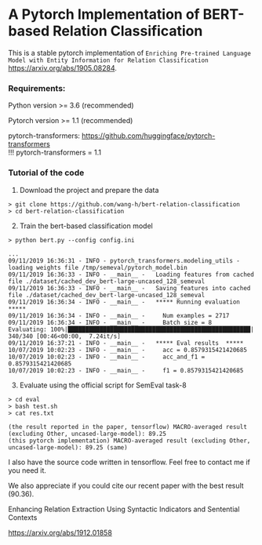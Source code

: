 # A Pytorch Implementation of BERT-based Relation Classification

This is a stable pytorch implementation of ``Enriching Pre-trained Language Model with Entity Information for Relation Classification`` https://arxiv.org/abs/1905.08284.
### Requirements:
 
Python version >= 3.6 (recommended)

Pytorch version >= 1.1 (recommended)

pytorch-transformers: https://github.com/huggingface/pytorch-transformers  
!!! pytorch-transformers = 1.1 




### Tutorial of the code

1. Download the project and prepare the data

```
> git clone https://github.com/wang-h/bert-relation-classification
> cd bert-relation-classification 
```

2. Train the bert-based classification model

```
> python bert.py --config config.ini
```

```
...
09/11/2019 16:36:31 - INFO - pytorch_transformers.modeling_utils -   loading weights file /tmp/semeval/pytorch_model.bin
09/11/2019 16:36:33 - INFO - __main__ -   Loading features from cached file ./dataset/cached_dev_bert-large-uncased_128_semeval
09/11/2019 16:36:33 - INFO - __main__ -   Saving features into cached file ./dataset/cached_dev_bert-large-uncased_128_semeval
09/11/2019 16:36:34 - INFO - __main__ -   ***** Running evaluation  *****
09/11/2019 16:36:34 - INFO - __main__ -     Num examples = 2717
09/11/2019 16:36:34 - INFO - __main__ -     Batch size = 8
Evaluating: 100%|████████████████████████████████████████████████████| 340/340 [00:46<00:00,  7.24it/s]
09/11/2019 16:37:21 - INFO - __main__ -   ***** Eval results  *****  
10/07/2019 10:02:23 - INFO - __main__ -     acc = 0.8579315421420685
10/07/2019 10:02:23 - INFO - __main__ -     acc_and_f1 = 0.8579315421420685
10/07/2019 10:02:23 - INFO - __main__ -     f1 = 0.8579315421420685
```

3. Evaluate using the official script for SemEval task-8

```
> cd eval
> bash test.sh
> cat res.txt
```

```
(the result reported in the paper, tensorflow) MACRO-averaged result (excluding Other, uncased-large-model): 89.25 
(this pytorch implementation) MACRO-averaged result (excluding Other, uncased-large-model): 89.25 (same)
```

I also have the source code written in tensorflow. Feel free to contact me if you need it.

We also appreciate if you could cite our recent paper with the best result (90.36).

Enhancing Relation Extraction Using Syntactic Indicators and Sentential Contexts

https://arxiv.org/abs/1912.01858

